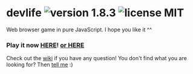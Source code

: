 # devlife ![version 1.8.3](https://d25lcipzij17d.cloudfront.net/badge.svg?id=gh&type=6&v=1.8.3&x2=0) ![license MIT](https://badges.frapsoft.com/os/mit/mit.svg?v=102)

Web browser game in pure JavaScript. I hope you like it ^^

### Play it now [HERE](http://naoxink.hol.es/devlife)! [or HERE](https://cdn.rawgit.com/naoxink/devlife/8e0d51366a1c68aa4b6a8be2f2fdd20371cd8569/index.html)

Check out the [wiki](https://github.com/naoxink/devlife/wiki) if you have any question! You don't find what you are looking for? Then [tell me](https://github.com/naoxink/devlife/issues) :)
